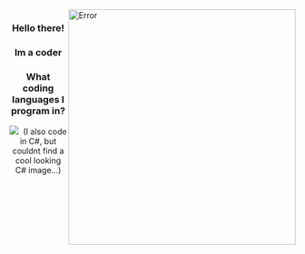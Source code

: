 <img align="right" src="https://i.imgur.com/fgDmpL0.gif" alt="Error" width=400px height=415px/>

<div align="center">
  
### Hello there!

### Im a coder

### What coding languages I program in?
[<img src="https://img.shields.io/badge/java-%23ED8B00.svg?&style=for-the-badge&logo=java&logoColor=white"/>][java]&nbsp;
(I also code in C#, but couldnt find a cool looking C# image...)

[java]: https://en.wikipedia.org/wiki/Java_(programming_language)
